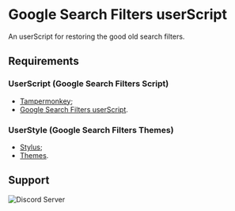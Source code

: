 # Google Search Filters userScript
An userScript for restoring the good old search filters.

## Requirements
### UserScript (Google Search Filters Script)
- [Tampermonkey](https://www.tampermonkey.net/);
- [Google Search Filters userScript](https://github.com/brunobits/Google-Search-Filters-userScript).

### UserStyle (Google Search Filters Themes)
- [Stylus](https://github.com/openstyles/stylus#releases);
- [Themes](https://github.com/brunobits/Google-Search-Filters-userScript-Themes).

## Support
![Discord Server](https://discordapp.com/api/guilds/1140065636857421945/widget.png?style=shield)